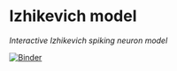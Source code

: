 # Izhikevich model
_Interactive Izhikevich spiking neuron model_

[![Binder](https://mybinder.org/badge_logo.svg)](https://mybinder.org/v2/gh/jajcayn/izhikevich-model/master)
